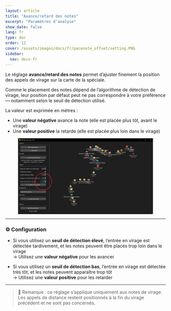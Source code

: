 ```yaml
---
layout: article
title: "Avance/retard des notes"
excerpt: "Paramètres d’analyse"
show_date: false
lang: fr
type: doc
order: 12
cover: /assets/images/docs/fr/pacenote_offset/setting.PNG
sidebar:
  nav: docs-fr
---
```


Le réglage **avance/retard des notes** permet d’ajuster finement la position des appels de virage sur la carte de la spéciale.

Comme le placement des notes dépend de l’algorithme de détection de virage, leur position par défaut peut ne pas correspondre à votre préférence — notamment selon le seuil de détection utilisé.

La valeur est exprimée en mètres :
- Une **valeur négative** avance la note (elle est placée plus tôt, avant le virage)
- Une **valeur positive** la retarde (elle est placée plus loin dans le virage)

<div class="cell cell--12 cell--md-6">
  <figure>
    <a data-gallery href="/assets/images/docs/fr/pacenote_offset/setting.PNG">
      <img src="/assets/images/docs/fr/pacenote_offset/setting.PNG" style="display: block; margin: 0 auto; max-width: 100%;" alt="Pacenote Offset Setting" />
    </a>
  </figure>
</div>

---

### ⚙️ Configuration

- Si vous utilisez un **seuil de détection élevé**, l’entrée en virage est détectée tardivement, et les notes peuvent être placés trop loin dans le virage  
  → Utilisez une **valeur négative** pour les avancer

- Si vous utilisez un **seuil de détection bas**, l’entrée en virage est détectée très tôt, et les notes peuvent apparaître trop tôt  
  → Utilisez une **valeur positive** pour les retarder

---

> 🔎 Remarque : ce réglage s’applique uniquement aux notes de virage.  
> Les appels de distance restent positionnés à la fin du virage précédent et ne sont pas concernés.
